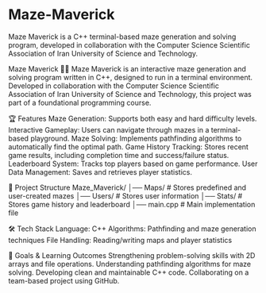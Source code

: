 # Maze-Maverick
 Maze Maverick is a C++ terminal-based maze generation and solving program, developed in collaboration with the Computer Science Scientific Association of Iran University of Science and Technology.

Maze Maverick 🎩🌀
Maze Maverick is an interactive maze generation and solving program written in C++, designed to run in a terminal environment. Developed in collaboration with the Computer Science Scientific Association of Iran University of Science and Technology, this project was part of a foundational programming course.

🏆 Features
Maze Generation: Supports both easy and hard difficulty levels.
Interactive Gameplay: Users can navigate through mazes in a terminal-based playground.
Maze Solving: Implements pathfinding algorithms to automatically find the optimal path.
Game History Tracking: Stores recent game results, including completion time and success/failure status.
Leaderboard System: Tracks top players based on game performance.
User Data Management: Saves and retrieves player statistics.

📁 Project Structure
Maze_Maverick/
│── Maps/                # Stores predefined and user-created mazes
│── Users/               # Stores user information
│── Stats/               # Stores game history and leaderboard
│── main.cpp             # Main implementation file

🛠️ Tech Stack
Language: C++
Algorithms: Pathfinding and maze generation techniques
File Handling: Reading/writing maps and player statistics

🎯 Goals & Learning Outcomes
Strengthening problem-solving skills with 2D arrays and file operations.
Understanding pathfinding algorithms for maze solving.
Developing clean and maintainable C++ code.
Collaborating on a team-based project using GitHub.